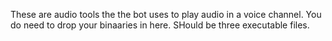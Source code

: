 These are audio tools the the bot uses to play audio in a voice channel.
You do need to drop your binaaries in here. SHould be three executable files.
